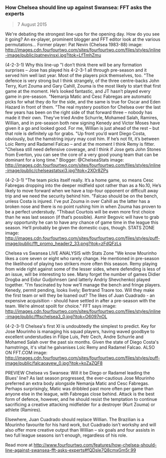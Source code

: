 ### How Chelsea should line up against Swansea: FFT asks the experts

> 7 August 2015

We're debating the strongest line-ups for the opening day. How do you see it going? An ex-player, prominent blogger and FFT editor look at the various permutations...
Former player: Pat Nevin (Chelsea 1983-88)
image: http://images.cdn.fourfourtwo.com/sites/fourfourtwo.com/files/styles/inline-image/public/patnevinsxi.jpg?itok=LfTmhZmu

(4-2-3-1)
Why this line-up
"I don’t think there will be any formation surprises – Jose has played his 4-2-3-1 all through pre-season and it served him well last year. Most of the players pick themselves, too.
"The defence is very strong but I think strangely, of the three centre-backs John Terry, Kurt Zouma and Gary Cahill, Zouma is the most likely to start that first game at the moment. He’s looked fantastic, and JT hasn’t played every game in pre-season.
"Nemanja Matic and Cesc Fabregas are automatic picks for what they do for the side, and the same is true for Oscar and Eden Hazard in front of them.
"The real mystery position for Chelsea over the last few years has been on the right side of that forward three – nobody has made it their own. They’ve tried Andre Schurrle, Mohamed Salah, Ramires, Willian, and in pre-season both new signing Kenedy and Victor Moses have given it a go and looked good. For me, Willian is just ahead of the rest – but that role is definitely up for grabs.
"Up front you’d want Diego Costa, obviously, but the hamstring injury may cost him. If he’s not fit, it’s between Loic Remy and Radamel Falcao – and at the moment I think Remy is fitter.
"Chelsea still need defensive coverage, and I think if Jose gets John Stones from Everton, you can see the core of a very good young team that can be dominant for a long time."
Blogger: @ChelseaStats
image: http://images.cdn.fourfourtwo.com/sites/fourfourtwo.com/files/styles/inline-image/public/chelseastatsxi3.jpg?itok=2XOr8ZPs

(4-2-3-1)
"The team picks itself really. It’s a home game, so means Cesc Fabregas dropping into the deeper midfield spot rather than as a No.10, He’s likely to move forward when we have a top-four opponent or difficult away trip and we need the security behind him.
"Falcao should be on the bench, unless Costa is injured. I’ve put Zouma in over Cahill as the latter has a broken nose and there is no point rushing him in when Zouma has proven to be a perfect understudy.
"Thibaut Courtois will be even more first choice than he was last season (if that’s possible). Asmir Begovic will have to grab any opportunity he can to have any chance of game time in the league this season. He’ll probably be given the domestic cups, though.
STATS ZONE
image: http://images.cdn.fourfourtwo.com/sites/fourfourtwo.com/files/styles/puff-image/public/fft_promo_header2_33.png?itok=zFdQFzLs

Chelsea vs Swansea LIVE ANALYSIS with Stats Zone
"We know Mourinho likes a core seven or eight who rarely change. He mentioned in pre-season the likelihood of playing two strikers more often this season. Remy playing from wide right against some of the lesser sides, where defending is less of an issue, will be interesting to see. Many forget the number of games Didier Drogba and Eidur Gudjohnsen (and latterly Andriy Shevchenko) played together.
"I’m fascinated by how we’ll manage the bench and fringe players. Kenedy, permit pending, looks lively; Bertrand Traore too. Will they make the first team or will they be loaned out? The likes of Juan Cuadrado - an expensive acquisition - should have settled in after a pre-season with the team. We’re almost spoilt for choice."
FFT says
image: http://images.cdn.fourfourtwo.com/sites/fourfourtwo.com/files/styles/inline-image/public/fftschelsea3_0.jpg?itok=O6097nOL

(4-2-3-1)
Chelsea's first XI is undoubtedly the simplest to predict. Key for Jose Mourinho is managing his squad players, having waved goodbye to excellent understudies in Filipe Luis, Petr Cech, Andre Schurrle and Mohamed Salah over the past six months. Given the state of Diego Costa's hamstrings, it's vital he galvanises Loic Remy and Radamel Falcao.
ALSO ON FFT.COM
image: http://images.cdn.fourfourtwo.com/sites/fourfourtwo.com/files/styles/puff-image/public/falcaoayew_0.jpg?itok=koZaZQF8

PREVIEW Chelsea vs Swansea: Will it be Diego or Radamel leading the Blues' line?
As last season progressed, the ever-cautious Jose Mourinho preferred an extra body alongside Nemanja Matic and Cesc Fabregas. Perhaps surprisingly, Matic was dribbled past more often per game than anyone else in the league, with Fabregas close behind. Attack is the best form of defence, however, and he should resist the temptation to continue sacrificing a creative attacking midfielder for a destroyer (Kurt Zouma) or athlete (Ramires).
 
Elsewhere, Juan Cuadrado should replace Willian. The Brazilian is a Mourinho favourite for his hard work, but Cuadrado isn't workshy and will also offer more creative output than Willian – six goals and four assists in two full league seasons isn't enough, regardless of his role.

Read more at http://www.fourfourtwo.com/features/how-chelsea-should-line-against-swansea-fft-asks-experts#fQDsle7Q8cmxGm5r.99
